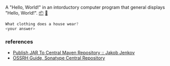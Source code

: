 A "Hello, World!" in an intorductory computer program that general displays
"Hello, World!". [:package:] [:ledger:]

```java
What clothing does a house wear?
<your answer>
```


### references

- [Publish JAR To Central Maven Repository :: Jakob Jenkov](http://tutorials.jenkov.com/maven/publish-to-central-maven-repository.html)
- [OSSRH Guide, Sonatype Central Repository](https://central.sonatype.org/pages/ossrh-guide.html)

[:package:]: https://search.maven.org/artifact/io.github.javaf/hello-world
[:ledger:]: https://repo1.maven.org/maven2/io/github/javaf/hello-world/
